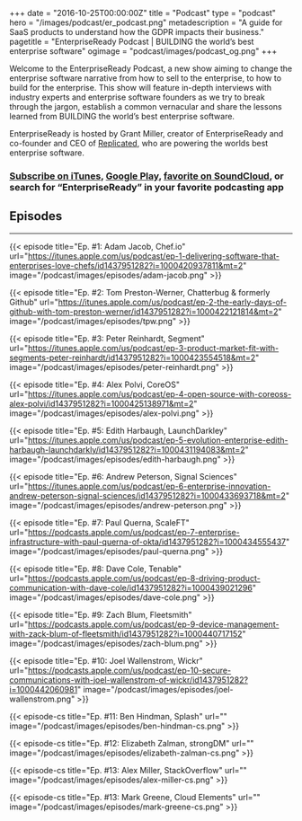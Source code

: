 +++
date = "2016-10-25T00:00:00Z"
title = "Podcast"
type = "podcast"
hero = "/images/podcast/er_podcast.png"
metadescription = "A guide for SaaS products to understand how the GDPR impacts their business."
pagetitle = "EnterpriseReady Podcast | BUILDING the world’s best enterprise software"
ogimage = "podcast/images/podcast_og.png"
+++

Welcome to the EnterpriseReady Podcast, a new show aiming to change the enterprise software narrative from how to sell to the enterprise, to how to build for the enterprise. This show will feature in-depth interviews with industry experts and enterprise software founders as we try to break through the jargon, establish a common vernacular and share the lessons learned from BUILDING the world’s best enterprise software.

EnterpriseReady is hosted by Grant Miller, creator of EnterpriseReady and co-founder and CEO of [Replicated](https://www.replicated.com), who are powering the worlds best enterprise software.

### [Subscribe on iTunes](https://itunes.apple.com/us/podcast/enterpriseready/id1437951282?mt=2), [Google Play](https://play.google.com/music/listen?u=0#/ps/Iq3uifjva44tdvm2orhu4apvjtu), [favorite on SoundCloud](https://soundcloud.com/heavybit/sets/enterpriseready), or search for “EnterpriseReady” in your favorite podcasting app

## Episodes
----   
{{< episode title="Ep. #1: Adam Jacob, Chef.io" url="https://itunes.apple.com/us/podcast/ep-1-delivering-software-that-enterprises-love-chefs/id1437951282?i=1000420937811&mt=2" image="/podcast/images/episodes/adam-jacob.png" >}}

{{< episode title="Ep. #2: Tom Preston-Werner, Chatterbug & formerly Github" url="https://itunes.apple.com/us/podcast/ep-2-the-early-days-of-github-with-tom-preston-werner/id1437951282?i=1000422121814&mt=2" image="/podcast/images/episodes/tpw.png" >}}

{{< episode title="Ep. #3: Peter Reinhardt, Segment" url="https://itunes.apple.com/us/podcast/ep-3-product-market-fit-with-segments-peter-reinhardt/id1437951282?i=1000423554518&mt=2" image="/podcast/images/episodes/peter-reinhardt.png" >}}

{{< episode title="Ep. #4: Alex Polvi, CoreOS" url="https://itunes.apple.com/us/podcast/ep-4-open-source-with-coreoss-alex-polvi/id1437951282?i=1000425138971&mt=2" image="/podcast/images/episodes/alex-polvi.png" >}}

{{< episode title="Ep. #5: Edith Harbaugh, LaunchDarkley" url="https://itunes.apple.com/us/podcast/ep-5-evolution-enterprise-edith-harbaugh-launchdarkly/id1437951282?i=1000431194083&mt=2" image="/podcast/images/episodes/edith-harbaugh.png" >}}

{{< episode title="Ep. #6: Andrew Peterson, Signal Sciences" url="https://itunes.apple.com/us/podcast/ep-6-enterprise-innovation-andrew-peterson-signal-sciences/id1437951282?i=1000433693718&mt=2" image="/podcast/images/episodes/andrew-peterson.png" >}}

{{< episode title="Ep. #7: Paul Querna, ScaleFT" url="https://podcasts.apple.com/us/podcast/ep-7-enterprise-infrastructure-with-paul-querna-of-okta/id1437951282?i=1000434555437" image="/podcast/images/episodes/paul-querna.png" >}}

{{< episode title="Ep. #8: Dave Cole, Tenable" url="https://podcasts.apple.com/us/podcast/ep-8-driving-product-communication-with-dave-cole/id1437951282?i=1000439021296" image="/podcast/images/episodes/dave-cole.png" >}}

{{< episode title="Ep. #9: Zach Blum, Fleetsmith" url="https://podcasts.apple.com/us/podcast/ep-9-device-management-with-zack-blum-of-fleetsmith/id1437951282?i=1000440717152" image="/podcast/images/episodes/zach-blum.png" >}}

{{< episode title="Ep. #10: Joel Wallenstrom, Wickr" url="https://podcasts.apple.com/us/podcast/ep-10-secure-communications-with-joel-wallenstrom-of-wickr/id1437951282?i=1000442060981" image="/podcast/images/episodes/joel-wallenstrom.png" >}}

{{< episode-cs title="Ep. #11: Ben Hindman, Splash" url="" image="/podcast/images/episodes/ben-hindman-cs.png" >}}

{{< episode-cs title="Ep. #12: Elizabeth Zalman, strongDM" url="" image="/podcast/images/episodes/elizabeth-zalman-cs.png" >}}

{{< episode-cs title="Ep. #13: Alex Miller, StackOverflow" url="" image="/podcast/images/episodes/alex-miller-cs.png" >}}

{{< episode-cs title="Ep. #13: Mark Greene, Cloud Elements" url="" image="/podcast/images/episodes/mark-greene-cs.png" >}}
